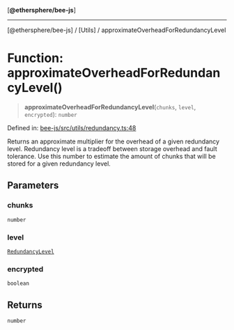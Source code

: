 [**@ethersphere/bee-js**]

***

[@ethersphere/bee-js] / [Utils] / approximateOverheadForRedundancyLevel

# Function: approximateOverheadForRedundancyLevel()

> **approximateOverheadForRedundancyLevel**(`chunks`, `level`, `encrypted`): `number`

Defined in: [bee-js/src/utils/redundancy.ts:48](https://github.com/ethersphere/bee-js/blob/3abbe2b1b264d6b586511a56e93badb2236bd09d/src/utils/redundancy.ts#L48)

Returns an approximate multiplier for the overhead of a given redundancy level.
Redundancy level is a tradeoff between storage overhead and fault tolerance.
Use this number to estimate the amount of chunks that will be stored for a given
redundancy level.

## Parameters

### chunks

`number`

### level

[`RedundancyLevel`](../../enumerations/RedundancyLevel.md)

### encrypted

`boolean`

## Returns

`number`
